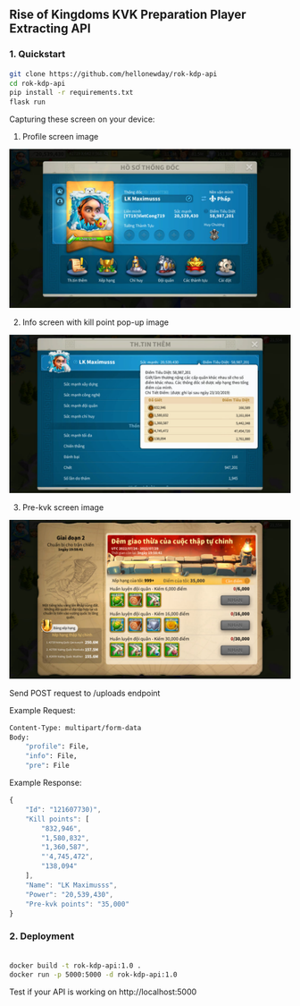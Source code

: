 ## Rise of Kingdoms KVK Preparation Player Extracting API



### 1. Quickstart 

```bash
git clone https://github.com/hellonewday/rok-kdp-api
cd rok-kdp-api
pip install -r requirements.txt
flask run
```

Capturing these screen on your device: 

1. Profile screen image

![profile_image](profile.jpg)

2. Info screen with kill point pop-up image

![info_image](info.jpg)

3. Pre-kvk screen image

![pre_image](pre.jpg)


Send POST request to /uploads endpoint

Example Request: 

```bash
Content-Type: multipart/form-data
Body: 
    "profile": File,
    "info": File,
    "pre": File

```

Example Response: 

```javascript
{
    "Id": "121607730)",
    "Kill points": [
        "832,946",
        "1,580,832",
        "1,360,587",
        "'4,745,472",
        "138,094"
    ],
    "Name": "LK Maximusss",
    "Power": "20,539,430",
    "Pre-kvk points": "35,000"
}
```

### 2. Deployment

```bash

docker build -t rok-kdp-api:1.0 .
docker run -p 5000:5000 -d rok-kdp-api:1.0

```

Test if your API is working on http://localhost:5000